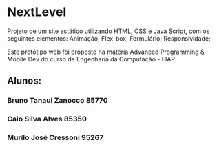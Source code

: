 # NextLevel

Projeto de um site estático utilizando HTML, CSS e Java Script, com os seguintes elementos:
Animação;
Flex-box;
Formulário;
Responsividade;

Este protótipo web foi proposto na matéria Advanced Programming & Mobile Dev do curso de Engenharia da Computação - FIAP.


## Alunos:

### Bruno Tanaui Zanocco 85770
### Caio Silva Alves 85350
### Murilo José Cressoni 95267